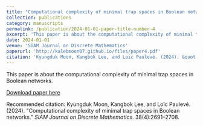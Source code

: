 ```yaml
---
title: "Computational complexity of minimal trap spaces in Boolean networks"
collection: publications
category: manuscripts
permalink: /publication/2024-01-01-paper-title-number-4
excerpt: 'This paper is about the computational complexity of minimal trap spaces in Boolean networks.'
date: 2024-01-01
venue: 'SIAM Journal on Discrete Mathematics'
paperurl: 'http://kalebmoon07.github.io/files/paper4.pdf'
citation: 'Kyungduk Moon, Kangbok Lee, and Loïc Paulevé. (2024). &quot;Computational complexity of minimal trap spaces in Boolean networks.&quot; <i>SIAM Journal on Discrete Mathematics</i>. 38(4):2691–2708.'
---
```

This paper is about the computational complexity of minimal trap spaces in Boolean networks.

[Download paper here](http://kalebmoon07.github.io/files/paper4.pdf)

Recommended citation: Kyungduk Moon, Kangbok Lee, and Loïc Paulevé. (2024). "Computational complexity of minimal trap spaces in Boolean networks." <i>SIAM Journal on Discrete Mathematics</i>. 38(4):2691–2708.
